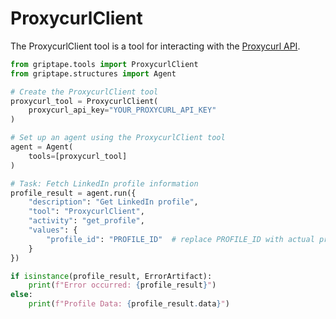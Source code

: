 # ProxycurlClient

The ProxycurlClient tool is a tool for interacting with the [Proxycurl API](https://proxycurl.com/).

```python
from griptape.tools import ProxycurlClient
from griptape.structures import Agent

# Create the ProxycurlClient tool
proxycurl_tool = ProxycurlClient(
    proxycurl_api_key="YOUR_PROXYCURL_API_KEY"
)

# Set up an agent using the ProxycurlClient tool
agent = Agent(
    tools=[proxycurl_tool]
)

# Task: Fetch LinkedIn profile information
profile_result = agent.run({
    "description": "Get LinkedIn profile",
    "tool": "ProxycurlClient",
    "activity": "get_profile",
    "values": {
        "profile_id": "PROFILE_ID"  # replace PROFILE_ID with actual profile id
    }
})

if isinstance(profile_result, ErrorArtifact):
    print(f"Error occurred: {profile_result}")
else:
    print(f"Profile Data: {profile_result.data}")
```
